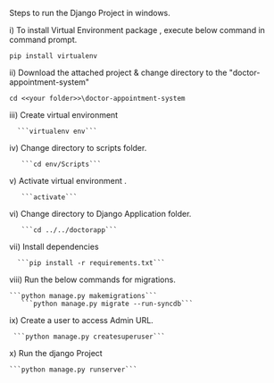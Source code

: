 Steps to run the Django Project in windows.

i) To install Virtual Environment package , execute below command in command prompt.

```pip install virtualenv```

ii) Download the attached project & change directory to the "doctor-appointment-system"

   ```cd <<your folder>>\doctor-appointment-system```

iii) Create virtual environment

      ```virtualenv env```

iv) Change directory to scripts folder.

       ```cd env/Scripts```

v) Activate virtual environment .  

       ```activate```

vi) Change directory to Django Application folder.

       ```cd ../../doctorapp```

vii) Install dependencies 

      ```pip install -r requirements.txt```

viii) Run the below commands for migrations.

    ```python manage.py makemigrations```
       ```python manage.py migrate --run-syncdb```

ix) Create a user to access Admin URL.

     ```python manage.py createsuperuser```

x) Run the django Project

    ```python manage.py runserver```
